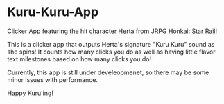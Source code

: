 # Kuru-Kuru-App
Clicker App featuring the hit character Herta from JRPG Honkai: Star Rail!

This is a clicker app that outputs Herta's signature "Kuru Kuru" sound as she spins! It counts how many clicks you do as well
as having little flavor text milestones based on how many clicks you do!

Currently, this app is still under develeopmenet, so there may be some minor issues with performance.

Happy Kuru'ing!
